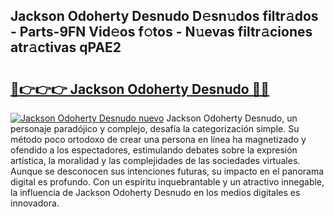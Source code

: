 ## Jackson Odoherty Desnudo D𝚎sn𝚞dos filtr𝚊dos - Parts-9FN Vid𝚎os f𝚘tos - N𝚞evas filtr𝚊ciones atr𝚊ctivas qPAE2

# <h2><a href="http://mb2wgz.tromn.icu/?c=Jackson+Odoherty+Desnudo">🔗👉👉👉 Jackson Odoherty Desnudo 🔗🔗</a></h2>

[![Jackson Odoherty Desnudo nuevo](https://i.imgur.com/pEAQMta.gif)](http://mb2wgz.tromn.icu/?c=Jackson+Odoherty+Desnudo)
Jackson Odoherty Desnudo, un personaje paradójico y complejo, desafía la categorización simple. Su método poco ortodoxo de crear una persona en línea ha magnetizado y ofendido a los espectadores, estimulando debates sobre la expresión artística, la moralidad y las complejidades de las sociedades virtuales. Aunque se desconocen sus intenciones futuras, su impacto en el panorama digital es profundo. Con un espíritu inquebrantable y un atractivo innegable, la influencia de Jackson Odoherty Desnudo en los medios digitales es innovadora.
